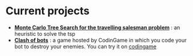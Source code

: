 # Current projects
- [**Monte Carlo Tree Search for the travelling salesman problem**](https://github.com/Butanium/monte-carlo-tree-search-and-TSP) : an heuristic to solve the tsp
- [**Clash of bots**](https://github.com/Butanium/Clash-of-bots) : a game hosted by CodinGame in which you code your bot to destroy your enemies. You can try it on [codingame](https://www.codingame.com/contribute/view/6587dcc2e3a07bd4696c16a3e63238b4a184)
